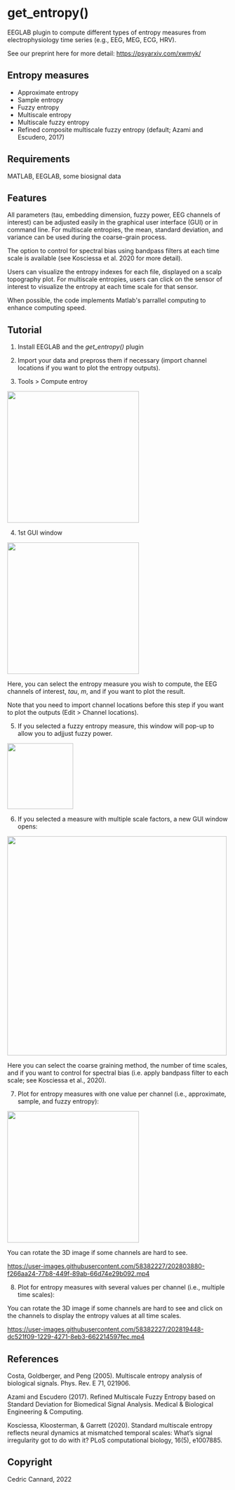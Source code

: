 # get_entropy()

EEGLAB plugin to compute different types of entropy measures from electrophysiology time series (e.g., EEG, MEG, ECG, HRV).

See our preprint here for more detail: https://psyarxiv.com/xwmyk/

## Entropy measures

- Approximate entropy
- Sample entropy
- Fuzzy entropy
- Multiscale entropy
- Multiscale fuzzy entropy
- Refined composite multiscale fuzzy entropy (default; Azami and Escudero, 2017)

## Requirements

MATLAB, EEGLAB, some biosignal data

## Features

All parameters (tau, embedding dimension, fuzzy power, EEG channels of interest) can be adjusted easily in the graphical user interface (GUI) or in command line. For multiscale entropies, the mean, standard deviation, and variance can be used during the coarse-grain process. 

The option to control for spectral bias using bandpass filters at each time scale is available (see Kosciessa et al. 2020 for more detail).

Users can visualize the entropy indexes for each file, displayed on a scalp topography plot. For multiscale entropies, users can click on the sensor of interest to visualize the entropy at each time scale for that sensor. 

When possible, the code implements Matlab's parrallel computing to enhance computing speed.

## Tutorial

1) Install EEGLAB and the *get_entropy()* plugin

2) Import your data and prepross them if necessary (import channel locations if you want to plot the entropy outputs).

3) Tools > Compute entroy

<img src="https://github.com/amisepa/get_entropy/blob/main/tutorial/img2.png" width="300">

4) 1st GUI window

<img src="https://github.com/amisepa/get_entropy/blob/main/tutorial/img3.png" width="300">

Here, you can select the entropy measure you wish to compute, the EEG channels of interest, *tau*, *m*, and if you want to plot the result. 

Note that you need to import channel locations before this step if you want to plot the outputs (Edit > Channel locations). 

5) If you selected a fuzzy entropy measure, this window will pop-up to allow you to adjjust fuzzy power. 

<img src="https://github.com/amisepa/get_entropy/blob/main/tutorial/img4.png" width="150">

6) If you selected a measure with multiple scale factors, a new GUI window opens:

<img src="https://github.com/amisepa/get_entropy/blob/main/tutorial/img6.png" width="500">

Here you can select the coarse graining method, the number of time scales, and if you want to control for spectral bias (i.e. apply bandpass filter to each scale; see Kosciessa et al., 2020). 

7) Plot for entropy measures with one value per channel (i.e., approximate, sample, and fuzzy entropy):

<img src="https://github.com/amisepa/get_entropy/blob/main/tutorial/img5.png" width="300">

You can rotate the 3D image if some channels are hard to see.

https://user-images.githubusercontent.com/58382227/202803880-f266aa24-77b8-449f-89ab-66d74e29b092.mp4


8) Plot for entropy measures with several values per channel (i.e., multiple time scales):

You can rotate the 3D image if some channels are hard to see and click on the channels to display the entropy values at all time scales.

https://user-images.githubusercontent.com/58382227/202819448-dc521f09-1229-4271-8eb3-662214597fec.mp4



## References

Costa, Goldberger, and Peng (2005). Multiscale entropy analysis of biological signals. Phys. Rev. E 71, 021906.

Azami and Escudero (2017). Refined Multiscale Fuzzy Entropy based on Standard Deviation for Biomedical Signal Analysis. Medical & Biological Engineering & Computing.

Kosciessa, Kloosterman, & Garrett (2020). Standard multiscale entropy reflects neural dynamics at mismatched temporal scales: What’s signal irregularity got to do with it? PLoS computational biology, 16(5), e1007885.

## Copyright 

Cedric Cannard, 2022
